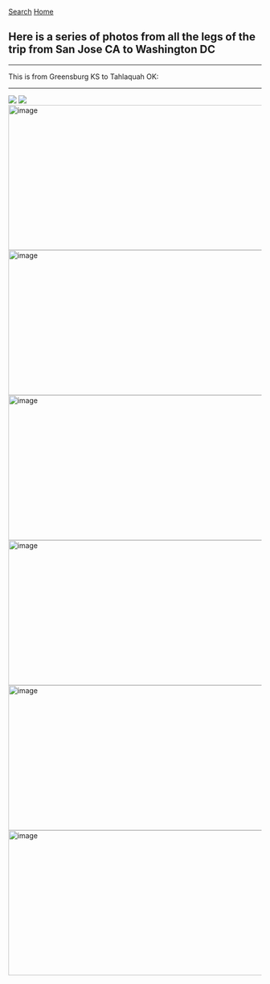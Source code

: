 <a href="https://zephyrcarter.github.io/mylife/searchcat/search.html">Search</a>
<a href="https://zephyrcarter.github.io/mylife/searchcat">Home</a>

## Here is a series of photos from all the legs of the trip from San Jose CA to Washington DC

<hr>
This is from Greensburg KS to Tahlaquah OK:
<hr>
<img src="https://github.com/user-attachments/assets/e8c4cc88-e79a-4e74-9c67-ae2ade3532fa"/>
<img src="https://github.com/user-attachments/assets/ed7b0d86-16c1-41fc-a2c2-7ae5dbadf17b"/>
<img width="512" height="288" alt="image" src="https://github.com/user-attachments/assets/19e30fee-5dd5-479f-b68e-f7e10ea66fb2" />
<img width="512" height="288" alt="image" src="https://github.com/user-attachments/assets/acdd5e0f-80bd-4014-b7f3-d48266975c77" />
<img width="512" height="288" alt="image" src="https://github.com/user-attachments/assets/883eb08f-9dec-4fc9-9ff8-7af0a189f03a" />
<img width="512" height="288" alt="image" src="https://github.com/user-attachments/assets/874e8236-1615-4f0e-b51b-6b280bf8b473" />
<img width="512" height="288" alt="image" src="https://github.com/user-attachments/assets/1a618b26-cd78-49d2-8b38-1d660339688e" />
<img width="512" height="288" alt="image" src="https://github.com/user-attachments/assets/617581fc-12c2-40b8-b64b-37091b062407" />





















